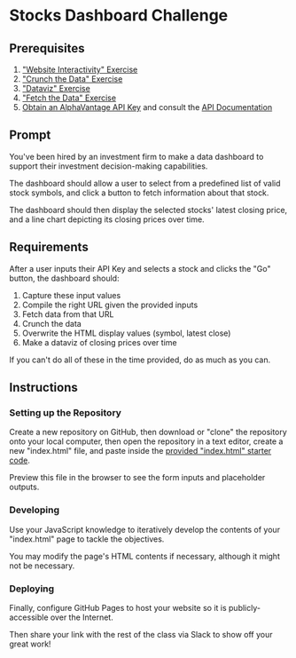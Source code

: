 # Stocks Dashboard Challenge

## Prerequisites

  1. ["Website Interactivity" Exercise](/exercises/website-interactivity/exercise.md)
  2. ["Crunch the Data" Exercise](/exercises/crunch-the-data/README.md)
  3. ["Dataviz" Exercise](/exercises/dataviz/exercise.md)
  4. ["Fetch the Data" Exercise](/exercises/fetch-the-data/README.md)
  5. [Obtain an AlphaVantage API Key](https://www.alphavantage.co/support/#api-key) and consult the [API Documentation](https://www.alphavantage.co/documentation/#dailyadj)

## Prompt

You've been hired by an investment firm to make a data dashboard to support their investment decision-making capabilities.

The dashboard should allow a user to select from a predefined list of valid stock symbols, and click a button to fetch information about that stock.

The dashboard should then display the selected stocks' latest closing price, and a line chart depicting its closing prices over time.

## Requirements

After a user inputs their API Key and selects a stock and clicks the "Go" button, the dashboard should:
  1) Capture these input values
  2) Compile the right URL given the provided inputs
  3) Fetch data from that URL
  4) Crunch the data
  5) Overwrite the HTML display values (symbol, latest close)
  6) Make a dataviz of closing prices over time

If you can't do all of these in the time provided, do as much as you can.

## Instructions

### Setting up the Repository

Create a new repository on GitHub, then download or "clone" the repository onto your local computer, then open the repository in a text editor, create a new "index.html" file, and paste inside the [provided "index.html" starter code](index.html).

Preview this file in the browser to see the form inputs and placeholder outputs.

### Developing

Use your JavaScript knowledge to iteratively develop the contents of your "index.html" page to tackle the objectives.

You may modify the page's HTML contents if necessary, although it might not be necessary.

### Deploying

Finally, configure GitHub Pages to host your website so it is publicly-accessible over the Internet.

Then share your link with the rest of the class via Slack to show off your great work!

